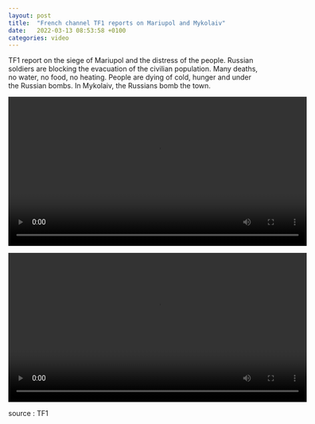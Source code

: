 ```yaml
---
layout: post
title:  "French channel TF1 reports on Mariupol and Mykolaiv"
date:   2022-03-13 08:53:58 +0100
categories: video
---
```


TF1 report on the siege of Mariupol and the distress of the people. Russian soldiers are blocking the evacuation of the civilian population. Many deaths, no water, no food, no heating. People are dying of cold, hunger and under the Russian bombs.
In Mykolaiv, the Russians bomb the town.

<p>
<video controls width="600">
    <source src="{{ site.baseurl }}/assets/videos/5.webm"
            type="video/webm">
    <source src="{{ site.baseurl }}/assets/videos/5.mp4"
            type="video/mp4">
    Sorry, your browser doesn't support embedded videos.
</video>
</p>
<p>
<video controls width="600">
    <source src="{{ site.baseurl }}/assets/videos/6.webm"
            type="video/webm">
    <source src="{{ site.baseurl }}/assets/videos/6.mp4"
            type="video/mp4">
    Sorry, your browser doesn't support embedded videos.
</video></p>

source : TF1
